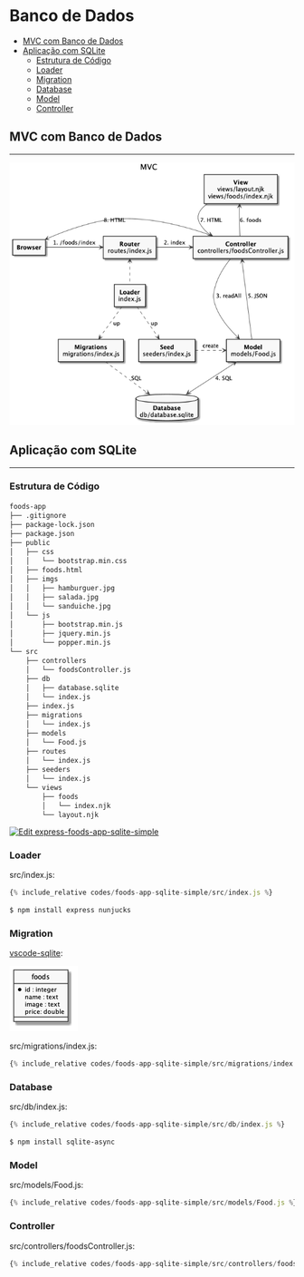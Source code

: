 # Banco de Dados

  - [MVC com Banco de Dados](#mvc-com-banco-de-dados)
  - [Aplicação com SQLite](#aplicação-com-sqlite)
    - [Estrutura de Código](#estrutura-de-código)
    - [Loader](#loader)
    - [Migration](#migration)
    - [Database](#database)
    - [Model](#model)
    - [Controller](#controller)

## MVC com Banco de Dados

---

![](assets/mvc.png)

## Aplicação com SQLite

---

### Estrutura de Código

```
foods-app
├── .gitignore
├── package-lock.json
├── package.json
├── public
│   ├── css
│   │   └── bootstrap.min.css
│   ├── foods.html
│   ├── imgs
│   │   ├── hamburguer.jpg
│   │   ├── salada.jpg
│   │   └── sanduiche.jpg
│   └── js
│       ├── bootstrap.min.js
│       ├── jquery.min.js
│       └── popper.min.js
└── src
    ├── controllers
    │   └── foodsController.js
    ├── db
    │   ├── database.sqlite
    │   └── index.js
    ├── index.js
    ├── migrations
    │   └── index.js
    ├── models
    │   └── Food.js
    ├── routes
    │   └── index.js
    ├── seeders
    │   └── index.js
    └── views
        ├── foods
        │   └── index.njk
        └── layout.njk
```

[![Edit express-foods-app-sqlite-simple](https://codesandbox.io/static/img/play-codesandbox.svg)](https://codesandbox.io/s/express-foods-app-sqlite-simple-y472j?fontsize=14&hidenavigation=1&theme=dark)

### Loader

src/index.js:

```js
{% include_relative codes/foods-app-sqlite-simple/src/index.js %}
```

```bash
$ npm install express nunjucks
```

### Migration

[vscode-sqlite](https://marketplace.visualstudio.com/items?itemName=alexcvzz.vscode-sqlite):

![](assets/database.png)

src/migrations/index.js:

```js
{% include_relative codes/foods-app-sqlite-simple/src/migrations/index.js %}
```

### Database


src/db/index.js:

```js
{% include_relative codes/foods-app-sqlite-simple/src/db/index.js %}
```

```bash
$ npm install sqlite-async
```

### Model

src/models/Food.js:

```js
{% include_relative codes/foods-app-sqlite-simple/src/models/Food.js %}
```

### Controller

src/controllers/foodsController.js:

```js
{% include_relative codes/foods-app-sqlite-simple/src/controllers/foodsController.js %}
```
